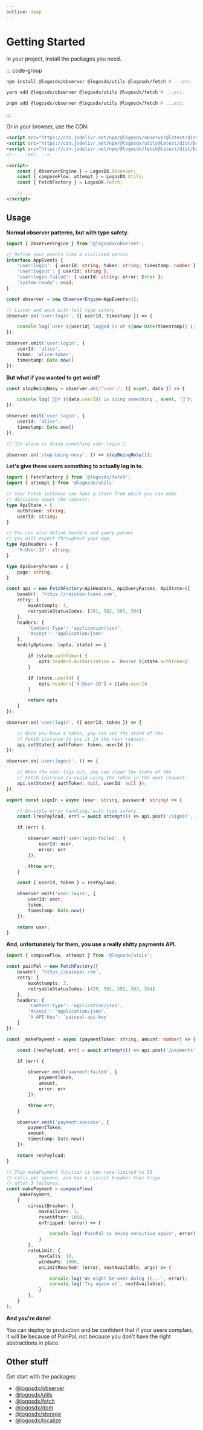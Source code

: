 ```yaml
---
outline: deep
---
```


# Getting Started

In your project, install the packages you need.

::: code-group

```bash [npm]
npm install @logosdx/observer @logosdx/utils @logosdx/fetch # ...etc.
```

```bash [yarn]
yarn add @logosdx/observer @logosdx/utils @logosdx/fetch # ...etc.
```

```bash [pnpm]
pnpm add @logosdx/observer @logosdx/utils @logosdx/fetch # ...etc.
```

:::

Or in your browser, use the CDN:

```html
<script src="https://cdn.jsdelivr.net/npm/@logosdx/observer@latest/dist/browser/bundle.js"></script>
<script src="https://cdn.jsdelivr.net/npm/@logosdx/utils@latest/dist/browser/bundle.js"></script>
<script src="https://cdn.jsdelivr.net/npm/@logosdx/fetch@latest/dist/browser/bundle.js"></script>
<!-- ...etc. -->

<script>
    const { ObserverEngine } = LogosDX.Observer;
    const { composeFlow, attempt } = LogosDX.Utils;
    const { FetchFactory } = LogosDX.Fetch;

    // ...
</script>
```

## Usage

**Normal observer patterns, but with type safety.**

```ts
import { ObserverEngine } from '@logosdx/observer';

// Define your events like a civilized person
interface AppEvents {
    'user:login': { userId: string; token: string; timestamp: number };
    'user:logout': { userId: string };
    'user:login-failed': { userId: string; error: Error };
    'system:ready': void;
}

const observer = new ObserverEngine<AppEvents>();

// Listen and emit with full type safety
observer.on('user:login', ({ userId, timestamp }) => {

    console.log(`User ${userId} logged in at ${new Date(timestamp)}`);
});

observer.emit('user:login', {
    userId: 'alice',
    token: 'alice-token',
    timestamp: Date.now()
});
```

**But what if you wanted to get weird?**

```ts
const stopBeingNosy = observer.on(/^user:/, ({ event, data }) => {

    console.log(`🕵🏻‍♂️ ${data.userId} is doing something`, event, '👀');
});

observer.emit('user:login', {
    userId: 'alice',
    timestamp: Date.now()
});

// 🕵🏻‍♂️ alice is doing something user:login 👀

observer.on('stop-being-nosy', () => stopBeingNosy());
```

**Let's give these users something to actually log in to.**

```ts
import { FetchFactory } from '@logosdx/fetch';
import { attempt } from '@logosdx/utils'

// Your Fetch instance can have a state from which you can make
// decisions about the request.
type ApiState = {
    authToken: string;
    userId: string;
}

// You can also define headers and query params
// you will expect throughout your app.
type ApiHeaders = {
    'X-User-ID': string;
}

type ApiQueryParams = {
    page: string;
}

const api = new FetchFactory<ApiHeaders, ApiQueryParams, ApiState>({
    baseUrl: 'https://rainbow-loans.com',
    retry: {
        maxAttempts: 3,
        retryableStatusCodes: [501, 502, 503, 504]
    },
    headers: {
        'Content-Type': 'application/json',
        'Accept': 'application/json'
    },
    modifyOptions: (opts, state) => {

        if (state.authToken) {
            opts.headers.Authorization = `Bearer ${state.authToken}`
        }

        if (state.userId) {
            opts.headers['X-User-ID'] = state.userId
        }

        return opts
    }
});

observer.on('user:login', ({ userId, token }) => {

    // Once you have a token, you can set the state of the
    // Fetch instance to use it in the next request.
    api.setState({ authToken: token, userId });
});

observer.on('user:logout', () => {

    // When the user logs out, you can clear the state of the
    // Fetch instance to avoid using the token in the next request.
    api.setState({ authToken: null, userId: null });
});

export const signIn = async (user: string, password: string) => {

    // Go-style error handling, with type safety.
    const [resPayload, err] = await attempt(() => api.post('/signin', { user, password }));

    if (err) {

        observer.emit('user:login-failed', {
            userId: user,
            error: err
        });

        throw err;
    }

    const { userId, token } = resPayload;

    observer.emit('user:login', {
        userId: user,
        token,
        timestamp: Date.now()
    });

    return user;
}
```

**And, unfortunately for them, you use a really shitty payments API.**

```ts
import { composeFlow, attempt } from '@logosdx/utils';

const painPal = new FetchFactory({
    baseUrl: 'https://painpal.com',
    retry: {
        maxAttempts: 3,
        retryableStatusCodes: [429, 501, 502, 503, 504]
    },
    headers: {
        'Content-Type': 'application/json',
        'Accept': 'application/json',
        'X-API-Key': 'painpal-api-key'
    }
});

const _makePayment = async (paymentToken: string, amount: number) => {

    const [resPayload, err] = await attempt(() => api.post('/payments', { paymentToken, amount }));

    if (err) {

        observer.emit('payment:failed', {
            paymentToken,
            amount,
            error: err
        });

        throw err;
    }

    observer.emit('payment:success', {
        paymentToken,
        amount,
        timestamp: Date.now()
    });

    return resPayload;
}

// This makePayment function is now rate-limited to 10
// calls per second, and has a circuit breaker that trips
// after 3 failures.
const makePayment = composeFlow(
    _makePayment,
    {
        circuitBreaker: {
            maxFailures: 3,
            resetAfter: 1000,
            onTripped: (error) => {

                console.log('PainPal is being sensitive again', error);
            }
        },
        rateLimit: {
            maxCalls: 10,
            windowMs: 1000,
            onLimitReached: (error, nextAvailable, args) => {

                console.log('We might be over-doing it...', error);
                console.log('Try again at', nextAvailable);
            }
        },
    }
);
```

**And you're done!**

You can deploy to production and be confident that if your users complain, it will be because of PainPal, not because you don't have the right abstractions in place.

## Other stuff

Get start with the packages:

- [@logosdx/observer](/packages/observer)
- [@logosdx/utils](/packages/utils)
- [@logosdx/fetch](/packages/fetch)
- [@logosdx/dom](/packages/dom)
- [@logosdx/storage](/packages/storage)
- [@logosdx/localize](/packages/localize)